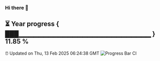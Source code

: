 ### Hi there 👋
⏳ Year progress { ███▁▁▁▁▁▁▁▁▁▁▁▁▁▁▁▁▁▁▁▁▁▁▁▁▁▁▁ } 11.85 %
---
⏰ Updated on Thu, 13 Feb 2025 06:24:38 GMT
![Progress Bar CI](https://github.com/liununu/liununu/workflows/Progress%20Bar%20CI/badge.svg)
